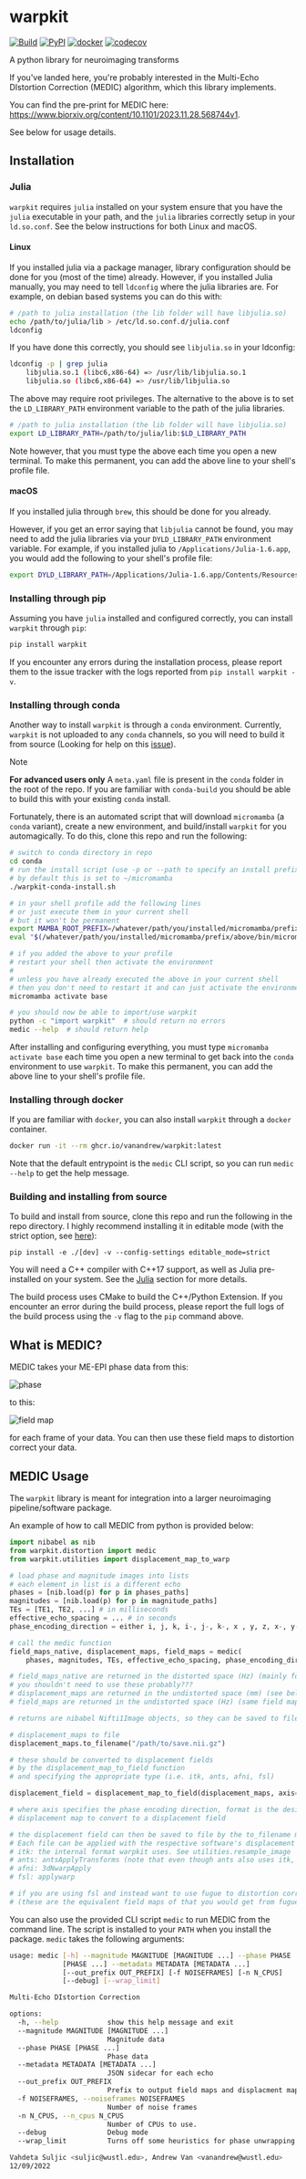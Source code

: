 # warpkit
[![Build](https://github.com/vanandrew/warpkit/actions/workflows/build.yml/badge.svg)](https://github.com/vanandrew/warpkit/actions)
[![PyPI](https://img.shields.io/pypi/v/warpkit)](https://pypi.org/project/warpkit/)
[![docker](https://ghcr-badge.egpl.dev/vanandrew/warpkit/latest_tag?trim=major&label=ghcr&nbsp;latest)](https://github.com/vanandrew/warpkit/pkgs/container/warpkit)
[![codecov](https://codecov.io/gh/vanandrew/warpkit/graph/badge.svg?token=S6ZZKOAF8V)](https://codecov.io/gh/vanandrew/warpkit)

A python library for neuroimaging transforms

If you've landed here, you're probably interested in the Multi-Echo DIstortion Correction (MEDIC) algorithm, which this
library implements.

You can find the pre-print for MEDIC here: https://www.biorxiv.org/content/10.1101/2023.11.28.568744v1.

See below for usage details.

## Installation

### Julia

`warpkit` requires `julia` installed on your system ensure that you have the `julia` executable in your path, and
the `julia` libraries correctly setup in your `ld.so.conf`. See the below instructions for both Linux and macOS.

#### Linux

If you installed julia via a package manager, library configuration should be done for you (most of the time) already.
However, if you installed Julia manually, you may need to tell `ldconfig` where the julia libraries are. For example,
on debian based systems you can do this with:

```bash
# /path to julia installation (the lib folder will have libjulia.so)
echo /path/to/julia/lib > /etc/ld.so.conf.d/julia.conf
ldconfig
```

If you have done this correctly, you should see `libjulia.so` in your ldconfig:

```bash
ldconfig -p | grep julia                                                                                        
	libjulia.so.1 (libc6,x86-64) => /usr/lib/libjulia.so.1
	libjulia.so (libc6,x86-64) => /usr/lib/libjulia.so
```

The above may require root privileges. The alternative to the above is to set the `LD_LIBRARY_PATH` environment
variable to the path of the julia libraries.

```bash
# /path to julia installation (the lib folder will have libjulia.so)
export LD_LIBRARY_PATH=/path/to/julia/lib:$LD_LIBRARY_PATH
```

Note however, that you must type the above each time you open a new terminal. To make this permanent, you can add the
above line to your shell's profile file.

#### macOS

If you installed julia through `brew`, this should be done for you already.

However, if you get an error saying that `libjulia` cannot be found, you may need to add the julia libraries via your
`DYLD_LIBRARY_PATH` environment variable. For example, if you installed julia to `/Applications/Julia-1.6.app`, you
would add the following to your shell's profile file:

```bash
export DYLD_LIBRARY_PATH=/Applications/Julia-1.6.app/Contents/Resources/julia/lib:$DYLD_LIBRARY_PATH
```

### Installing through pip

Assuming you have `julia` installed and configured correctly, you can install `warpkit` through `pip`:

```bash
pip install warpkit
```

If you encounter any errors during the installation process, please report them to the issue tracker with the logs
reported from `pip install warpkit -v`.

### Installing through conda

Another way to install `warpkit` is through a `conda` environment. Currently, `warpkit` is not uploaded to any
`conda` channels, so you will need to build it from source (Looking for help on this
[issue](https://github.com/vanandrew/warpkit/issues/6)).

> [!NOTE]
> **For advanced users only**
> A `meta.yaml` file is present in the `conda` folder in the root of the repo. If you are familiar with `conda-build`
> you should be able to build this with your existing `conda` install.

Fortunately, there is an automated script that will download `micromamba` (a `conda` variant), create a new
environment, and build/install `warpkit` for you automagically. To do this, clone this repo and run the following:

```bash
# switch to conda directory in repo
cd conda
# run the install script (use -p or --path to specify an install prefix)
# by default this is set to ~/micromamba
./warpkit-conda-install.sh

# in your shell profile add the following lines
# or just execute them in your current shell
# but it won't be permanent
export MAMBA_ROOT_PREFIX=/whatever/path/you/installed/micromamba/prefix/above
eval "$(/whatever/path/you/installed/micromamba/prefix/above/bin/micromamba shell hook -s posix)"

# if you added the above to your profile
# restart your shell then activate the environment
#
# unless you have already executed the above in your current shell
# then you don't need to restart it and can just activate the environment
micromamba activate base

# you should now be able to import/use warpkit
python -c "import warpkit"  # should return no errors
medic --help  # should return help
```

After installing and configuring everything, you must type `micromamba activate base` each time you open a new terminal
to get back into the `conda` environment to use `warpkit`. To make this permanent, you can add the above line to your
shell's profile file.

### Installing through docker

If you are familiar with `docker`, you can also install `warpkit` through a `docker` container.

```bash
docker run -it --rm ghcr.io/vanandrew/warpkit:latest
```

Note that the default entrypoint is the `medic` CLI script, so you can run `medic --help` to get the help message.

### Building and installing from source

To build and install from source, clone this repo and run the following in the repo directory.
I highly recommend installing it in editable mode (with the strict option, see
[here](https://setuptools.pypa.io/en/latest/userguide/development_mode.html#strict-editable-installs)):

```
pip install -e ./[dev] -v --config-settings editable_mode=strict
```
You will need a C++ compiler with C++17 support, as well as Julia pre-installed on your system. See the [Julia](#julia)
section for more details.

The build process uses CMake to build the C++/Python Extension. If you encounter an error during the build process,
please report the full logs of the build process using the `-v` flag to the `pip` command above. 

## What is MEDIC?

MEDIC takes your ME-EPI phase data from this:

![phase](notes/phase.png)

to this:

![field map](notes/fmap.png)

for each frame of your data. You can then use these field maps to distortion correct your data.

## MEDIC Usage
The `warpkit` library is meant for integration into a larger neuroimaging pipeline/software package.

An example of how to call MEDIC from python is provided below:
```python
import nibabel as nib
from warpkit.distortion import medic
from warpkit.utilities import displacement_map_to_warp

# load phase and magnitude images into lists
# each element in list is a different echo
phases = [nib.load(p) for p in phases_paths]
magnitudes = [nib.load(p) for p in magnitude_paths]
TEs = [TE1, TE2, ...] # in milliseconds
effective_echo_spacing = ... # in seconds
phase_encoding_direction = either i, j, k, i-, j-, k-, x , y, z, x-, y-, z- 

# call the medic function
field_maps_native, displacement_maps, field_maps = medic(
    phases, magnitudes, TEs, effective_echo_spacing, phase_encoding_direction)

# field_maps_native are returned in the distorted space (Hz) (mainly for reference/debugging purposes)
# you shouldn't need to use these probably???
# displacement_maps are returned in the undistorted space (mm) (see below for usage)
# field_maps are returned in the undistorted space (Hz) (same field map output as topup/fugue, but framewise)

# returns are nibabel Nifti1Image objects, so they can be saved to file by:

# displacement_maps to file
displacement_maps.to_filename("/path/to/save.nii.gz")

# these should be converted to displacement fields
# by the displacement_map_to_field function
# and specifying the appropriate type (i.e. itk, ants, afni, fsl)

displacement_field = displacement_map_to_field(displacement_maps, axis="y", format="itk", frame=0)

# where axis specifies the phase encoding direction, format is the desired output format, and frame is the index of
# displacement map to convert to a displacement field

# the displacement field can then be saved to file by the to_filename method
# Each file can be applied with the respective software's displacement field application tool:
# itk: the internal format warpkit uses. See utilities.resample_image
# ants: antsApplyTransforms (note that even though ants also uses itk, warpkit's itk warp format is NOT equivalent)
# afni: 3dNwarpApply
# fsl: applywarp

# if you are using fsl and instead want to use fugue to distortion correction, you can use the field_maps outputs
# (these are the equivalent field maps of that you would get from fugue, but with multiple frames)
```

You can also use the provided CLI script `medic` to run MEDIC from the command line. The script is installed to your
`PATH` when you install the package. `medic` takes the following arguments:

```bash
usage: medic [-h] --magnitude MAGNITUDE [MAGNITUDE ...] --phase PHASE
             [PHASE ...] --metadata METADATA [METADATA ...]
             [--out_prefix OUT_PREFIX] [-f NOISEFRAMES] [-n N_CPUS]
             [--debug] [--wrap_limit]

Multi-Echo DIstortion Correction

options:
  -h, --help            show this help message and exit
  --magnitude MAGNITUDE [MAGNITUDE ...]
                        Magnitude data
  --phase PHASE [PHASE ...]
                        Phase data
  --metadata METADATA [METADATA ...]
                        JSON sidecar for each echo
  --out_prefix OUT_PREFIX
                        Prefix to output field maps and displacment maps.
  -f NOISEFRAMES, --noiseframes NOISEFRAMES
                        Number of noise frames
  -n N_CPUS, --n_cpus N_CPUS
                        Number of CPUs to use.
  --debug               Debug mode
  --wrap_limit          Turns off some heuristics for phase unwrapping

Vahdeta Suljic <suljic@wustl.edu>, Andrew Van <vanandrew@wustl.edu>
12/09/2022
```
